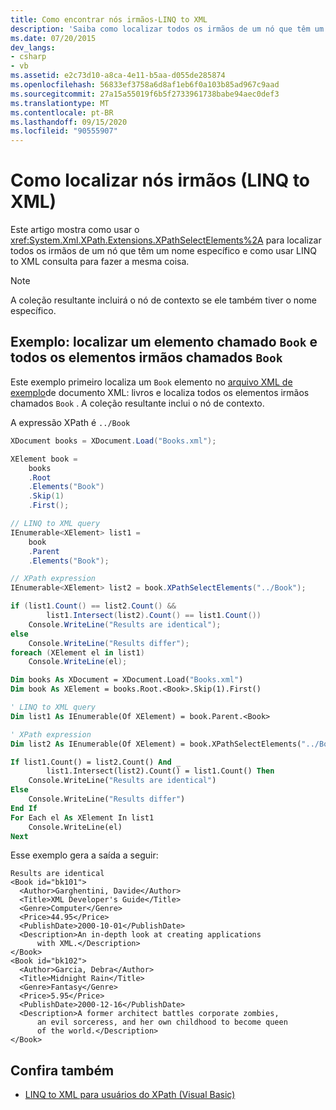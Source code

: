 ```yaml
---
title: Como encontrar nós irmãos-LINQ to XML
description: 'Saiba como localizar todos os irmãos de um nó que têm um nome específico. Dois métodos são mostrados: um usa XPathSelectElements, o outro usa LINQ to XML consulta.'
ms.date: 07/20/2015
dev_langs:
- csharp
- vb
ms.assetid: e2c73d10-a8ca-4e11-b5aa-d055de285874
ms.openlocfilehash: 56833ef3758a6d8af1eb6f0a103b85ad967c9aad
ms.sourcegitcommit: 27a15a55019f6b5f2733961738babe94aec0def3
ms.translationtype: MT
ms.contentlocale: pt-BR
ms.lasthandoff: 09/15/2020
ms.locfileid: "90555907"
---
```

# <a name="how-to-find-sibling-nodes-linq-to-xml"></a>Como localizar nós irmãos (LINQ to XML)

Este artigo mostra como usar o <xref:System.Xml.XPath.Extensions.XPathSelectElements%2A> para localizar todos os irmãos de um nó que têm um nome específico e como usar LINQ to XML consulta para fazer a mesma coisa.

> [!NOTE]
> A coleção resultante incluirá o nó de contexto se ele também tiver o nome específico.

## <a name="example-find-an-element-named-book-and-all-sibling-elements-named-book"></a>Exemplo: localizar um elemento chamado `Book` e todos os elementos irmãos chamados `Book`

Este exemplo primeiro localiza um `Book` elemento no [arquivo XML de exemplo](sample-xml-file-books.md)de documento XML: livros e localiza todos os elementos irmãos chamados `Book` . A coleção resultante inclui o nó de contexto.

A expressão XPath é `../Book`

```csharp
XDocument books = XDocument.Load("Books.xml");

XElement book =
    books
    .Root
    .Elements("Book")
    .Skip(1)
    .First();

// LINQ to XML query
IEnumerable<XElement> list1 =
    book
    .Parent
    .Elements("Book");

// XPath expression
IEnumerable<XElement> list2 = book.XPathSelectElements("../Book");

if (list1.Count() == list2.Count() &&
        list1.Intersect(list2).Count() == list1.Count())
    Console.WriteLine("Results are identical");
else
    Console.WriteLine("Results differ");
foreach (XElement el in list1)
    Console.WriteLine(el);
```

```vb
Dim books As XDocument = XDocument.Load("Books.xml")
Dim book As XElement = books.Root.<Book>.Skip(1).First()

' LINQ to XML query
Dim list1 As IEnumerable(Of XElement) = book.Parent.<Book>

' XPath expression
Dim list2 As IEnumerable(Of XElement) = book.XPathSelectElements("../Book")

If list1.Count() = list2.Count() And _
        list1.Intersect(list2).Count() = list1.Count() Then
    Console.WriteLine("Results are identical")
Else
    Console.WriteLine("Results differ")
End If
For Each el As XElement In list1
    Console.WriteLine(el)
Next
```

Esse exemplo gera a saída a seguir:

```output
Results are identical
<Book id="bk101">
  <Author>Garghentini, Davide</Author>
  <Title>XML Developer's Guide</Title>
  <Genre>Computer</Genre>
  <Price>44.95</Price>
  <PublishDate>2000-10-01</PublishDate>
  <Description>An in-depth look at creating applications
      with XML.</Description>
</Book>
<Book id="bk102">
  <Author>Garcia, Debra</Author>
  <Title>Midnight Rain</Title>
  <Genre>Fantasy</Genre>
  <Price>5.95</Price>
  <PublishDate>2000-12-16</PublishDate>
  <Description>A former architect battles corporate zombies,
      an evil sorceress, and her own childhood to become queen
      of the world.</Description>
</Book>
```

## <a name="see-also"></a>Confira também

- [LINQ to XML para usuários do XPath (Visual Basic)](./comparison-xpath-linq-xml.md)
